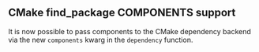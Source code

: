 ## CMake find_package COMPONENTS support

It is now possible to pass components to the CMake dependency backend via the
new `components` kwarg in the `dependency` function.
